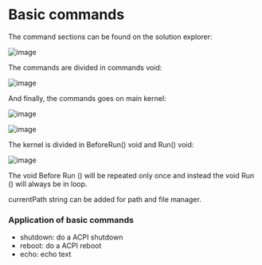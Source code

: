 # Basic commands
The command sections can be found on the solution explorer:

![image](https://user-images.githubusercontent.com/98218366/159083137-47411650-5ec0-48de-89c2-3c82a27d61b2.png)

The commands are divided in commands void:

![image](https://user-images.githubusercontent.com/98218366/159083273-fbe4eee5-32a4-4091-bc9c-6843d0d2cc5e.png)

And finally, the commands goes on main kernel:

![image](https://user-images.githubusercontent.com/98218366/159083374-567a7572-aa64-471c-9535-e8e9d2ef3c5f.png)

![image](https://user-images.githubusercontent.com/98218366/159083409-1d973fc9-af4a-4c3f-ac56-37a9ff58be00.png)

The kernel is divided in BeforeRun() void and Run() void:

![image](https://user-images.githubusercontent.com/98218366/159083550-4e96bffa-0702-4864-b9ad-74689ac9b803.png)

The void Before Run () will be repeated only once and instead the void Run () will always be in loop.

currentPath string can be added for path and file manager.

### Application of basic commands
- shutdown: do a ACPI shutdown
- reboot: do a ACPI reboot
- echo: echo text
